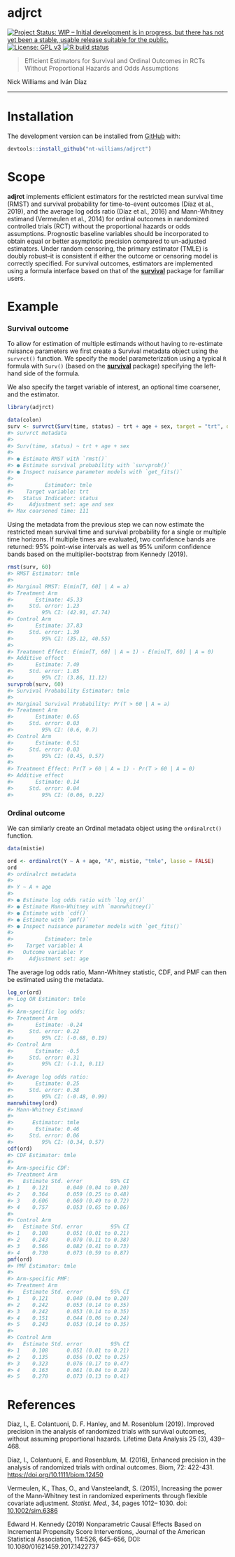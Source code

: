 
<!-- README.md is generated from README.Rmd. Please edit that file -->

# adjrct

<!-- badges: start -->

[![Project Status: WIP – Initial development is in progress, but there
has not yet been a stable, usable release suitable for the
public.](https://www.repostatus.org/badges/latest/wip.svg)](https://www.repostatus.org/#wip)
[![License: GPL
v3](https://img.shields.io/badge/License-GPLv3-blue.svg)](https://www.gnu.org/licenses/gpl-3.0)
[![R build
status](https://github.com/nt-williams/rctSurv/workflows/R-CMD-check/badge.svg)](https://github.com/nt-williams/rctSurv/actions)

<!-- badges: end -->

> Efficient Estimators for Survival and Ordinal Outcomes in RCTs Without
> Proportional Hazards and Odds Assumptions

Nick Williams and Iván Díaz

-----

# Installation

The development version can be installed from
[GitHub](https://github.com) with:

``` r
devtools::install_github("nt-williams/adjrct")
```

# Scope

**adjrct** implements efficient estimators for the restricted mean
survival time (RMST) and survival probability for time-to-event outcomes
(Díaz et al., 2019), and the average log odds ratio (Díaz et al., 2016)
and Mann-Whitney estimand (Vermeulen et al., 2014) for ordinal outcomes
in randomized controlled trials (RCT) without the proportional hazards
or odds assumptions. Prognostic baseline variables should be
incorporated to obtain equal or better asymptotic precision compared to
un-adjusted estimators. Under random censoring, the primary estimator
(TMLE) is doubly robust–it is consistent if either the outcome or
censoring model is correctly specified. For survival outcomes,
estimators are implemented using a formula interface based on that of
the [**survival**](https://CRAN.R-project.org/package=survival) package
for familiar users.

# Example

### Survival outcome

To allow for estimation of multiple estimands without having to
re-estimate nuisance parameters we first create a Survival metadata
object using the `survrct()` function. We specify the model
parameterization using a typical `R` formula with `Surv()` (based on the
[**survival**](https://CRAN.R-project.org/package=survival) package)
specifying the left-hand side of the formula.

We also specify the target variable of interest, an optional time
coarsener, and the estimator.

``` r
library(adjrct)

data(colon)
surv <- survrct(Surv(time, status) ~ trt + age + sex, target = "trt", data = colon, coarsen = 30)
#> survrct metadata
#> 
#> Surv(time, status) ~ trt + age + sex
#> 
#> ● Estimate RMST with `rmst()`
#> ● Estimate survival probability with `survprob()`
#> ● Inspect nuisance parameter models with `get_fits()`
#> 
#>          Estimator: tmle
#>    Target variable: trt
#>   Status Indicator: status
#>     Adjustment set: age and sex
#> Max coarsened time: 111
```

Using the metadata from the previous step we can now estimate the
restricted mean survival time and survival probability for a single or
multiple time horizons. If multiple times are evaluated, two confidence
bands are returned: 95% point-wise intervals as well as 95% uniform
confidence bands based on the multiplier-bootstrap from Kennedy (2019).

``` r
rmst(surv, 60)
#> RMST Estimator: tmle
#> 
#> Marginal RMST: E(min[T, 60] | A = a)
#> Treatment Arm
#>       Estimate: 45.33
#>     Std. error: 1.23
#>         95% CI: (42.91, 47.74)
#> Control Arm
#>       Estimate: 37.83
#>     Std. error: 1.39
#>         95% CI: (35.12, 40.55)
#> 
#> Treatment Effect: E(min[T, 60] | A = 1) - E(min[T, 60] | A = 0)
#> Additive effect
#>       Estimate: 7.49
#>     Std. error: 1.85
#>         95% CI: (3.86, 11.12)
survprob(surv, 60)
#> Survival Probability Estimator: tmle
#> 
#> Marginal Survival Probability: Pr(T > 60 | A = a)
#> Treatment Arm
#>       Estimate: 0.65
#>     Std. error: 0.03
#>         95% CI: (0.6, 0.7)
#> Control Arm
#>       Estimate: 0.51
#>     Std. error: 0.03
#>         95% CI: (0.45, 0.57)
#> 
#> Treatment Effect: Pr(T > 60 | A = 1) - Pr(T > 60 | A = 0)
#> Additive effect
#>       Estimate: 0.14
#>     Std. error: 0.04
#>         95% CI: (0.06, 0.22)
```

### Ordinal outcome

We can similarly create an Ordinal metadata object using the
`ordinalrct()` function.

``` r
data(mistie)

ord <- ordinalrct(Y ~ A + age, "A", mistie, "tmle", lasso = FALSE)
ord
#> ordinalrct metadata
#> 
#> Y ~ A + age
#> 
#> ● Estimate log odds ratio with `log_or()`
#> ● Estimate Mann-Whitney with `mannwhitney()`
#> ● Estimate with `cdf()`
#> ● Estimate with `pmf()`
#> ● Inspect nuisance parameter models with `get_fits()`
#> 
#>          Estimator: tmle
#>    Target variable: A
#>   Outcome variable: Y
#>     Adjustment set: age
```

The average log odds ratio, Mann-Whitney statistic, CDF, and PMF can
then be estimated using the metadata.

``` r
log_or(ord)
#> Log OR Estimator: tmle
#> 
#> Arm-specific log odds:
#> Treatment Arm
#>       Estimate: -0.24
#>     Std. error: 0.22
#>         95% CI: (-0.68, 0.19)
#> Control Arm
#>       Estimate: -0.5
#>     Std. error: 0.31
#>         95% CI: (-1.1, 0.11)
#> 
#> Average log odds ratio:
#>       Estimate: 0.25
#>     Std. error: 0.38
#>         95% CI: (-0.48, 0.99)
mannwhitney(ord)
#> Mann-Whitney Estimand
#> 
#>      Estimator: tmle
#>       Estimate: 0.46
#>     Std. error: 0.06
#>         95% CI: (0.34, 0.57)
cdf(ord)
#> CDF Estimator: tmle
#> 
#> Arm-specific CDF:
#> Treatment Arm
#>   Estimate Std. error         95% CI
#> 1    0.121      0.040 (0.04 to 0.20)
#> 2    0.364      0.059 (0.25 to 0.48)
#> 3    0.606      0.060 (0.49 to 0.72)
#> 4    0.757      0.053 (0.65 to 0.86)
#> 
#> Control Arm
#>   Estimate Std. error         95% CI
#> 1    0.108      0.051 (0.01 to 0.21)
#> 2    0.243      0.070 (0.11 to 0.38)
#> 3    0.566      0.082 (0.41 to 0.73)
#> 4    0.730      0.073 (0.59 to 0.87)
pmf(ord)
#> PMF Estimator: tmle
#> 
#> Arm-specific PMF:
#> Treatment Arm
#>   Estimate Std. error         95% CI
#> 1    0.121      0.040 (0.04 to 0.20)
#> 2    0.242      0.053 (0.14 to 0.35)
#> 3    0.242      0.053 (0.14 to 0.35)
#> 4    0.151      0.044 (0.06 to 0.24)
#> 5    0.243      0.053 (0.14 to 0.35)
#> 
#> Control Arm
#>   Estimate Std. error         95% CI
#> 1    0.108      0.051 (0.01 to 0.21)
#> 2    0.135      0.056 (0.02 to 0.25)
#> 3    0.323      0.076 (0.17 to 0.47)
#> 4    0.163      0.061 (0.04 to 0.28)
#> 5    0.270      0.073 (0.13 to 0.41)
```

# References

Díaz, I., E. Colantuoni, D. F. Hanley, and M. Rosenblum (2019). Improved
precision in the analysis of randomized trials with survival outcomes,
without assuming proportional hazards. Lifetime Data Analysis 25 (3),
439–468.

Díaz, I., Colantuoni, E. and Rosenblum, M. (2016), Enhanced precision in
the analysis of randomized trials with ordinal outcomes. Biom, 72:
422-431. <https://doi.org/10.1111/biom.12450>

Vermeulen, K., Thas, O., and Vansteelandt, S. (2015), Increasing the
power of the Mann‐Whitney test in randomized experiments through
flexible covariate adjustment. *Statist. Med.*, 34, pages 1012– 1030.
doi:
[10.1002/sim.6386](https://doi.org/10.1002/sim.6386 "Link to external resource: 10.1002/sim.6386")

Edward H. Kennedy (2019) Nonparametric Causal Effects Based on
Incremental Propensity Score Interventions, Journal of the American
Statistical Association, 114:526, 645-656, DOI:
10.1080/01621459.2017.1422737
